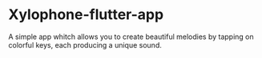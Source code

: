 # Xylophone-flutter-app
A simple app whitch allows you to create beautiful melodies by tapping on colorful keys, each producing a unique sound.

